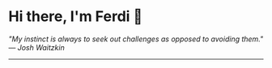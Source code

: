 <h1>Hi there, I'm Ferdi 👋</h1>

<p><em>
  "My instinct is always to seek out challenges as opposed to avoiding them." — Josh Waitzkin
</em></p>

---
